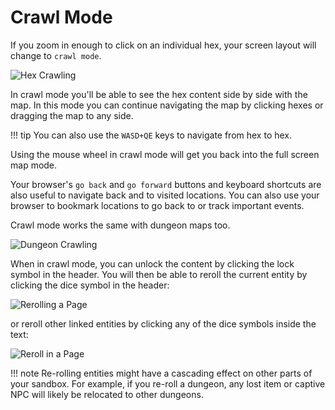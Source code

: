 # Crawl Mode

If you zoom in enough to click on an individual hex, your screen layout will change to `crawl mode`.

![Hex Crawling](/images/hexcrawl.jpg)

In crawl mode you'll be able to see the hex content side by side with the map. In this mode you can continue navigating the map by clicking hexes or dragging the map to any side.

!!! tip
You can also use the `WASD+QE` keys to navigate from hex to hex.

Using the mouse wheel in crawl mode will get you back into the full screen map mode.

Your browser's `go back` and `go forward` buttons and keyboard shortcuts are also useful to navigate back and to visited locations. You can also use your browser to bookmark locations to go back to or track important events.

Crawl mode works the same with dungeon maps too.

![Dungeon Crawling](/images/dungeoncrawl.jpg)

When in crawl mode, you can unlock the content by clicking the lock symbol in the header. You will then be able to reroll the current entity by clicking the dice symbol in the header:

![Rerolling a Page](/images/reroll-page.jpg)

or reroll other linked entities by clicking any of the dice symbols inside the text:

![Reroll in a Page](/images/reroll-in-page.jpg)

!!! note
Re-rolling entities might have a cascading effect on other parts of your sandbox. For example, if you re-roll a dungeon, any lost item or captive NPC will likely be relocated to other dungeons.
